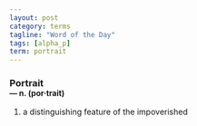 ```yaml
---
layout: post
category: terms
tagline: "Word of the Day"
tags: [alpha_p]
term: portrait
---
```


<h3>Portrait<br/> <small>&mdash; n. (por<span>&middot;</span>trait)</small></h3>
<p><ol><li>a distinguishing feature of the impoverished</li>
</ol></p>

